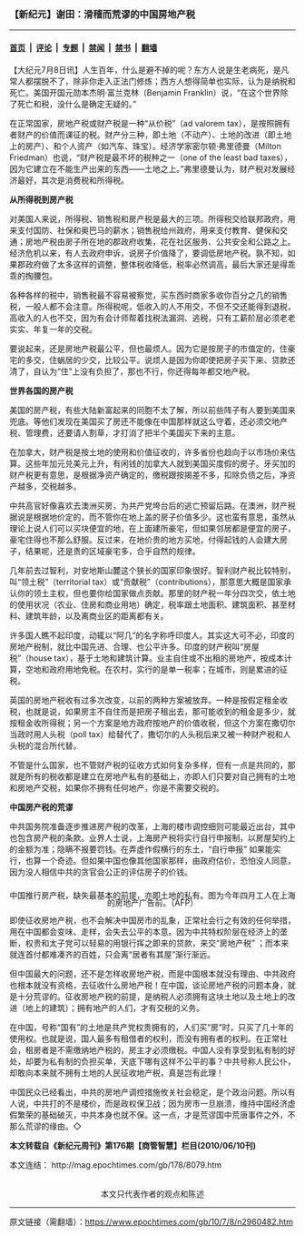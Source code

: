 ### 【新纪元】谢田：滑稽而荒谬的中国房地产税

---

#### [首页](../../../..?n2960482) &nbsp;|&nbsp; [评论](../../../../../epoch-comment?n2960482) &nbsp;|&nbsp; [专题](../../../../../epoch-special?n2960482) &nbsp;|&nbsp; [禁闻](../../../../../epoch-news?n2960482) &nbsp;|&nbsp; [禁书](../../../../../books?n2960482) &nbsp;|&nbsp; [翻墙](https://github.com/gfw-breaker/nogfw/blob/master/README.md?n2960482)


<div class="post_content" id="artbody" itemprop="articleBody">
 <!-- article content begin -->
 <p>
  【大纪元7月8日讯】人生百年，什么是避不掉的呢？东方人说是生老病死，是凡常人都摆脱不了，除非你走入正法门修炼；西方人想得简单也实际，认为是纳税和死亡。美国开国元勋本杰明‧富兰克林（Benjamin Franklin）说，“在这个世界除了死亡和税，没什么是确定无疑的。”
 </p>
 <p>
  在正常国家，房地产税或财产税是一种“从价税”（ad valorem tax），是按照拥有者财产的价值而课征的税。财产分三种，即土地（不动产）、土地的改进（即土地上的房产）、和个人资产（如汽车、珠宝）。经济学家密尔顿‧弗里德曼（Milton Friedman）也说，“财产税是最不坏的税种之一（one of the least bad taxes），因为它建立在不能生产出来的东西——土地之上。”弗里德曼认为，财产税对发展经济最好，其次是消费税和所得税。
 </p>
 <p>
  <b>
   从所得税到房产税
  </b>
 </p>
 <p>
  对美国人来说，所得税、销售税和房产税是最大的三项。所得税交给联邦政府，用来支付国防、社保和奥巴马的薪水；销售税给州政府，用来支付教育、健保和交通；房地产税由房子所在地的郡政府收集，花在社区服务、公共安全和公路之上。经济危机以来，有人去政府申诉，说房子价值降了，要调低房地产税。孰不知，如果郡政府做了太多这样的调整，整体税收降低，税率必然调高，最后大家还是得乖乖的掏腰包。
 </p>
 <p>
  各种各样的税中，销售税最不容易被察觉，买东西时商家多收你百分之几的销售税，一般人都不会注意。所得税呢，低收入的人不用交，不但不交还能得到退税，高收入的人也不交，因为有会计师帮着找税法漏洞、逃税，只有工薪阶层必须老老实实、年复一年的交税。
 </p>
 <p>
  要说起来，还是房地产税最公平，但也最烦人。因为它是按房子的市值定的，住豪宅的多交，住蜗居的少交，比较公平。说烦人是因为你即使把房子买下来、贷款还清了，自认为“住”上没有负担了，那也不行，你还得每年都交地产税。
 </p>
 <p>
  <b>
   世界各国的房产税
  </b>
 </p>
 <p>
  美国的房产税，有些大陆新富起来的同胞不太了解，所以前些阵子有人要到美国来兜底。等他们发现在美国买了房还不能像在中国那样就这么守着，还必须交地产税、管理费，还要请人割草，才打消了把半个美国买下来的主意。
 </p>
 <p>
  在加拿大，财产税是按土地的使用和价值征收的，许多省份也趋向于以市场价来估算。这些年加元兑美元上升，有闲钱的加拿大人就到美国买度假的房子。牙买加的财产税更有意思，是根据净资产确定的，缴税跟按揭差不多，扣除负债之后，净资产越多，交税越多。
 </p>
 <p>
  中共高官好像喜欢去澳洲买房，为共产党垮台后的逃亡预留后路。在澳洲，财产税据说是根据地价定的，而不管你在地上盖的房子价值多少。这也蛮有意思，虽然从理论上说人们可以买块便宜的地，在上面建所豪宅，但如果邻居都是便宜的房子，豪宅住得也不那么舒服。反过来，在地价贵的地方买地，付得起钱的人会建大房子，结果呢，还是贵的区域豪宅多，合乎自然的规律。
 </p>
 <p>
  几年前去过智利，对安地斯山麓这个狭长的国家印象很好。智利财产税比较特别，叫“领土税”（territorial tax）或“贡献税”（contributions），那意思大概是国家承认你的领土主权，但也要你给国家做点贡献。那里的财产税一年分四次交，依土地的使用状况（农业、住房和商业用地）确定，税率跟土地面积、建筑面积、甚至材料、建筑年龄，以及离商业区的距离都有关。
 </p>
 <p>
  许多国人瞧不起印度，动辄以“阿几”的名字称呼印度人。其实这大可不必，印度的房地产税制，就比中国先进、合理、也公平许多。印度的财产税叫“房屋税”（house tax），基于土地和建筑计算。业主自住或不出租的房地产，按成本计算，空地和政府用地免税。在农村，实行的是单一税率；在城市，则是累进的征税。
 </p>
 <p>
  英国的房地产税收有过多次改变，以前的两种方案被放弃。一种是按假定租金收税，也就是说，如果房主不自住而是把房子租出去，那可能收到的租金是多少，就按租金收所得税；另一个方案是地方政府按地产的价值收税，但这个方案在撒切尔当政时用人头税（poll tax）给替代了，撒切尔的人头税后来又被一种财产税和人头税的混合所代替。
 </p>
 <p>
  不管是什么国家，也不管财产税的征收方式如何复杂多样，但有一点是共同的，那就是所有的税收都是建立在房地产私有的基础上，亦即人们只要对自己拥有的土地和房地产交税，如果你不拥有任何地产，你是不需要交税的。
 </p>
 <p>
  <b>
   中国房产税的荒谬
  </b>
 </p>
 <p>
  中共国务院准备逐步推进房产税的改革，上海的楼市调控细则可能最近出台，其中也包含房产税的条款。业界人士说，上海房产税将实行自行申报制，以房屋契约上的金额为准；隐瞒不报要罚钱。在弄虚作假横行的东土，“自行申报” 如果能实行，也算一个奇迹。但如果中国也像其他国家那样，由政府估价，恐怕没人同意，因为没人相信中共的贪官会公正的评估房子的价钱。
 </p>
 <p>
  <!--image v 1.0-->
 </p>
 <div style="line-height: 90%; text-align: center;">
  <br/>
  <span class="bn12">
   中国推行房产税，缺失最基本的前提，亦即土地的私有。图为今年四月工人在上海的房地产广告前。（AFP）
  </span>
 </div>
 <p>
  <!-- -->
 </p>
 <p>
  即使征收房地产税，也不会解决中国房市的乱象，正常社会行之有效的任何举措，用在中国都会变味、走样，会失去公平的本意。因为中共特权阶层在经济上的垄断，权贵和太子党可以轻易的用银行挥之即来的贷款，来交“房地产税” ；而本来就连首付都难凑齐的百姓，只会离“居者有其屋”渐行渐远。
 </p>
 <p>
  但中国最大的问题，还不是怎样收房地产税，而是中国根本就没有理由、中共政府也根本就没有资格，去征收什么房地产税！在中国，谈论房地产税的问题本身，就是十分荒谬的。征收房地产税的前提，是纳税人必须拥有这块土地以及土地上的改进（地上的建筑）；拥有地产的人们，才有交税的义务。
 </p>
 <p>
  在中国，号称“国有”的土地是共产党权贵拥有的，人们买“房”时，只买了几十年的使用权。也就是说，国人最多有租借者的权利，而没有拥有者的权利。在正常社会，租房者是不需缴纳地产税的，房主才必须缴税。中国人没有享受到私有制的好处，却要为私有制的负担买单，天底下哪有这样不公平的事？中共号称人民公仆，却敢向本来就不拥有土地的人民征收地产税，真是岂有此理！
 </p>
 <p>
  中国民众已经看出，中共的房地产调控措施攸关社会稳定，是个政治问题。所以有人说，中共打的不是楼价，而是政权保卫战；因为房市一旦崩溃，维持中国经济虚假繁荣的基础破灭，中共本身也就不保。这一点，才是荒谬国中荒唐事件之外，不那么荒谬的缘由。◇
 </p>
 <p>
  <b>
   本文转载自《新纪元周刊》第176期【商管智慧】栏目(2010/06/10刊)
  </b>
 </p>
 <p>
  本文连结：
  <ok href=" http://mag.epochtimes.com/gb/178/8079.htm " target="_blank">
   http://mag.epochtimes.com/gb/178/8079.htm
  </ok>
  <font color="#ffffff">
   (http://www.dajiyuan.com)
  </font>
  <br/>
  <center>
   <font class="GY13">
    本文只代表作者的观点和陈述
   </font>
  </center>
 </p>
 <!-- article content end -->
 <div id="below_article_ad">
 </div>
</div>


---

原文链接（需翻墙）：https://www.epochtimes.com/gb/10/7/8/n2960482.htm